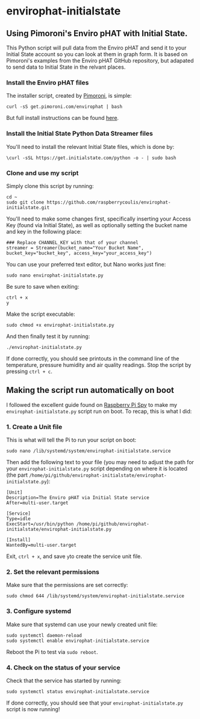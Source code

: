 # envirophat-initialstate
## Using Pimoroni's Enviro pHAT with Initial State.

This Python script will pull data from the Enviro pHAT and send it to your Initial State account so you can look at them in graph form. It is based on Pimoroni's examples from the Enviro pHAT GitHub repository, but adapated to send data to Initial State in the relvant places.

### Install the Enviro pHAT files

The installer script, created by [Pimoroni](https://shop.pimoroni.com), is simple:

    curl -sS get.pimoroni.com/envirophat | bash

But full install instructions can be found [here](https://learn.pimoroni.com/tutorial/sandyj/getting-started-with-enviro-phat).

### Install the Initial State Python Data Streamer files

You'll need to install the relevant Initial State files, which is done by:

    \curl -sSL https://get.initialstate.com/python -o - | sudo bash

### Clone and use my script

Simply clone this script by running:

    cd ~
    sudo git clone https://github.com/raspberrycoulis/envirophat-initialstate.git

You'll need to make some changes first, specifically inserting your Access Key (found via Initial State), as well as optionally setting the bucket name and key in the following place:

    ### Replace CHANNEL_KEY with that of your channel
    streamer = Streamer(bucket_name="Your Bucket Name", bucket_key="bucket_key", access_key="your_access_key")

You can use your preferred text editor, but Nano works just fine:

    sudo nano envirophat-initialstate.py

Be sure to save when exiting:

    ctrl + x
    y

Make the script executable:

    sudo chmod +x envirophat-initialstate.py

And then finally test it by running:

    ./envirophat-initialstate.py

If done correctly, you should see printouts in the command line of the temperature, pressure humidity and air quality readings. Stop the script by pressing `ctrl + c`.

## Making the script run automatically on boot

I followed the excellent guide found on [Raspberry Pi Spy](http://www.raspberrypi-spy.co.uk/2015/10/how-to-autorun-a-python-script-on-boot-using-systemd/) to make my  `envirophat-initialstate.py` script run on boot. To recap, this is what I did:

### 1. Create a Unit file

This is what will tell the Pi to run your script on boot:

    sudo nano /lib/systemd/system/envirophat-initialstate.service

Then add the following text to your file (you may need to adjust the path for your `envirophat-initialstate.py` script depending on where it is located (the part `/home/pi/github/envirophat-initialstate/envirophat-initialstate.py`):

    [Unit]
    Description=The Enviro pHAT via Initial State service
    After=multi-user.target
    
    [Service]
    Type=idle
    ExecStart=/usr/bin/python /home/pi/github/envirophat-initialstate/envirophat-initialstate.py
    
    [Install]
    WantedBy=multi-user.target

Exit, `ctrl + x`, and save `y`to create the service unit file.

### 2. Set the relevant permissions

Make sure that the permissions are set correctly:

    sudo chmod 644 /lib/systemd/system/envirophat-initialstate.service

### 3. Configure systemd

Make sure that systemd can use your newly created unit file:

    sudo systemctl daemon-reload
    sudo systemctl enable envirophat-initialstate.service

Reboot the Pi to test via `sudo reboot`.

### 4. Check on the status of your service

Check that the service has started by running:

    sudo systemctl status envirophat-initialstate.service

If done correctly, you should see that your `envirophat-initialstate.py` script is now running!
